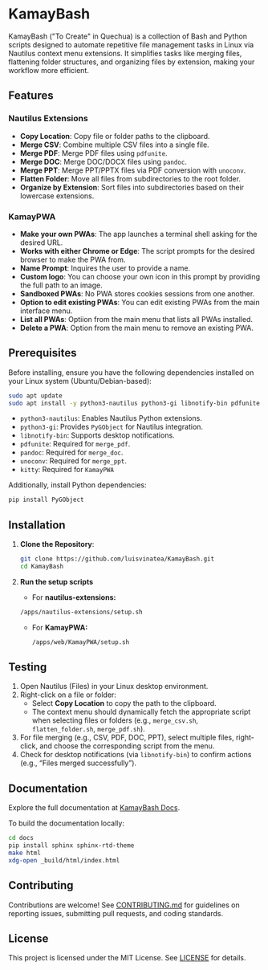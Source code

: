 # KamayBash

KamayBash ("To Create" in Quechua) is a collection of Bash and Python scripts designed to automate repetitive file management tasks in Linux via Nautilus context menu extensions. It simplifies tasks like merging files, flattening folder structures, and organizing files by extension, making your workflow more efficient.

## Features

### Nautilus Extensions

- **Copy Location**: Copy file or folder paths to the clipboard.
- **Merge CSV**: Combine multiple CSV files into a single file.
- **Merge PDF**: Merge PDF files using `pdfunite`.
- **Merge DOC**: Merge DOC/DOCX files using `pandoc`.
- **Merge PPT**: Merge PPT/PPTX files via PDF conversion with `unoconv`.
- **Flatten Folder**: Move all files from subdirectories to the root folder.
- **Organize by Extension**: Sort files into subdirectories based on their lowercase extensions.

### KamayPWA

- **Make your own PWAs**: The app launches a terminal shell asking for the desired URL.
- **Works with either Chrome or Edge**: The script prompts for the desired browser to make the PWA from.
- **Name Prompt**: Inquires the user to provide a name.
- **Custom logo**: You can choose your own icon in this prompt by providing the full path to an image.
- **Sandboxed PWAs**: No PWA stores cookies sessions from one another.
- **Option to edit existing PWAs**: You can edit existing PWAs from the main interface menu.
- **List all PWAs**: Optiion from the main menu that lists all PWAs installed.
- **Delete a PWA**: Option from the main menu to remove an existing PWA.

## Prerequisites

Before installing, ensure you have the following dependencies installed on your Linux system (Ubuntu/Debian-based):

```bash
sudo apt update
sudo apt install -y python3-nautilus python3-gi libnotify-bin pdfunite pandoc unoconv kitty
```

- `python3-nautilus`: Enables Nautilus Python extensions.
- `python3-gi`: Provides `PyGObject` for Nautilus integration.
- `libnotify-bin`: Supports desktop notifications.
- `pdfunite`: Required for `merge_pdf`.
- `pandoc`: Required for `merge_doc`.
- `unoconv`: Required for `merge_ppt`.
- `kitty`: Required for `KamayPWA`

Additionally, install Python dependencies:

```bash
pip install PyGObject
```

## Installation

1. **Clone the Repository**:

   ```bash
   git clone https://github.com/luisvinatea/KamayBash.git
   cd KamayBash
   ```

2. **Run the setup scripts**

   - For **nautilus-extensions:**

   ```bash
   /apps/nautilus-extensions/setup.sh
   ```

   - For **KamayPWA:**

      ```bash
      /apps/web/KamayPWA/setup.sh
      ```

## Testing

1. Open Nautilus (Files) in your Linux desktop environment.
2. Right-click on a file or folder:
   - Select **Copy Location** to copy the path to the clipboard.
   - The context menu should dynamically fetch the appropriate script when selecting files or folders (e.g., `merge_csv.sh`, `flatten_folder.sh`, `merge_pdf.sh`).
3. For file merging (e.g., CSV, PDF, DOC, PPT), select multiple files, right-click, and choose the corresponding script from the menu.
4. Check for desktop notifications (via `libnotify-bin`) to confirm actions (e.g., “Files merged successfully”).

## Documentation

Explore the full documentation at [KamayBash Docs](https://luisvinatea.github.io/KamayBash/).

To build the documentation locally:

```bash
cd docs
pip install sphinx sphinx-rtd-theme
make html
xdg-open _build/html/index.html
```

## Contributing

Contributions are welcome! See [CONTRIBUTING.md](CONTRIBUTING.md) for guidelines on reporting issues, submitting pull requests, and coding standards.

## License

This project is licensed under the MIT License. See [LICENSE](LICENSE) for details.
